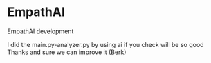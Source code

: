 # EmpathAI
EmpathAI development

I did the main.py-analyzer.py by using ai if you check will be so good Thanks and sure we can improve it (Berk)
